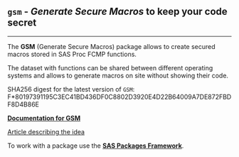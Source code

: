 ## `gsm` - *Generate Secure Macros* to keep your code secret

---

The **GSM** (Generate Secure Macros) package allows
to create secured macros stored in SAS Proc FCMP functions.

The dataset with functions can be shared between different operating systems
and allows to generate macros on site without showing their code.

SHA256 digest for the latest version of `GSM`: F*80197391195C3EC41BD436DF0C8802D3920E4D22B64009A7DE872FBDF8D4B86E

[**Documentation for GSM**](./gsm.md "Documentation for GSM")

[Article describing the idea](https://www.wuss.org/proceedings/2023/WUSS-2023-Paper-189.pdf/ "Article about the idea GSM")

To work with a package use the [**SAS Packages Framework**](https://github.com/yabwon/SAS_PACKAGES/blob/main/README.md "SPFinit").

